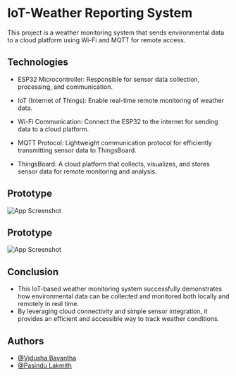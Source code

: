 
# IoT-Weather Reporting System

This project is a weather monitoring system that sends environmental data to a cloud platform using Wi-Fi and MQTT for remote access.

## 


## Technologies

 - ESP32 Microcontroller: Responsible for sensor data collection, processing, and communication.
- IoT (Internet of Things): Enable real-time remote monitoring of weather data.

- Wi-Fi Communication: Connect the ESP32 to the internet for sending data to a cloud platform.

- MQTT Protocol: Lightweight communication protocol for efficiently transmitting sensor data to ThingsBoard.

- ThingsBoard: A cloud platform that collects, visualizes, and stores sensor data for remote monitoring and analysis.

## Prototype

![App Screenshot](https://private-user-images.githubusercontent.com/142562852/374496687-26b2b857-e895-49ea-8d04-da4c62aa9419.jpg?jwt=eyJhbGciOiJIUzI1NiIsInR5cCI6IkpXVCJ9.eyJpc3MiOiJnaXRodWIuY29tIiwiYXVkIjoicmF3LmdpdGh1YnVzZXJjb250ZW50LmNvbSIsImtleSI6ImtleTUiLCJleHAiOjE3MjgzODAxNDIsIm5iZiI6MTcyODM3OTg0MiwicGF0aCI6Ii8xNDI1NjI4NTIvMzc0NDk2Njg3LTI2YjJiODU3LWU4OTUtNDllYS04ZDA0LWRhNGM2MmFhOTQxOS5qcGc_WC1BbXotQWxnb3JpdGhtPUFXUzQtSE1BQy1TSEEyNTYmWC1BbXotQ3JlZGVudGlhbD1BS0lBVkNPRFlMU0E1M1BRSzRaQSUyRjIwMjQxMDA4JTJGdXMtZWFzdC0xJTJGczMlMkZhd3M0X3JlcXVlc3QmWC1BbXotRGF0ZT0yMDI0MTAwOFQwOTMwNDJaJlgtQW16LUV4cGlyZXM9MzAwJlgtQW16LVNpZ25hdHVyZT1jYWZhZDgzMzY5OGExMDQ4M2JlMzkxMzQwOGQ5MzcxNDE5MzMyNDY4NWIwZDc1MTRjOWE1MzA4NzgzOWRiNmI1JlgtQW16LVNpZ25lZEhlYWRlcnM9aG9zdCJ9.JslHADG_eCINThj4QhvUwdGxqm5ym-D-bwx6Ez5QUd8)


## Prototype

![App Screenshot](https://private-user-images.githubusercontent.com/142562852/374496688-e073d9b0-54fb-42c8-acdc-7cb5941f9b52.jpg?jwt=eyJhbGciOiJIUzI1NiIsInR5cCI6IkpXVCJ9.eyJpc3MiOiJnaXRodWIuY29tIiwiYXVkIjoicmF3LmdpdGh1YnVzZXJjb250ZW50LmNvbSIsImtleSI6ImtleTUiLCJleHAiOjE3MjgzODAxNDIsIm5iZiI6MTcyODM3OTg0MiwicGF0aCI6Ii8xNDI1NjI4NTIvMzc0NDk2Njg4LWUwNzNkOWIwLTU0ZmItNDJjOC1hY2RjLTdjYjU5NDFmOWI1Mi5qcGc_WC1BbXotQWxnb3JpdGhtPUFXUzQtSE1BQy1TSEEyNTYmWC1BbXotQ3JlZGVudGlhbD1BS0lBVkNPRFlMU0E1M1BRSzRaQSUyRjIwMjQxMDA4JTJGdXMtZWFzdC0xJTJGczMlMkZhd3M0X3JlcXVlc3QmWC1BbXotRGF0ZT0yMDI0MTAwOFQwOTMwNDJaJlgtQW16LUV4cGlyZXM9MzAwJlgtQW16LVNpZ25hdHVyZT0wNTE4OTU2YjdlMDNkMWE1ZmVkMTVhOWJkMzE5OGVjMjk0ZDAxNmE0Y2I4OGFjYjFlZDVmMWM2MTNlNWVkNDkwJlgtQW16LVNpZ25lZEhlYWRlcnM9aG9zdCJ9.pXbBqQrOVx8mBvdoDZSa6W3D4AEXn9TSRm7rBwjHkWM)
## Conclusion

 - This IoT-based weather monitoring system successfully demonstrates how environmental data can be collected and monitored both locally and remotely in real time.
- By leveraging cloud connectivity and simple sensor integration, it provides an efficient and accessible way to track weather conditions.

## Authors

- [@Vidusha Bavantha](https://github.com/vidusha8021)
- [@Pasindu Lakmith](https://github.com/PasinduLakmith11)


